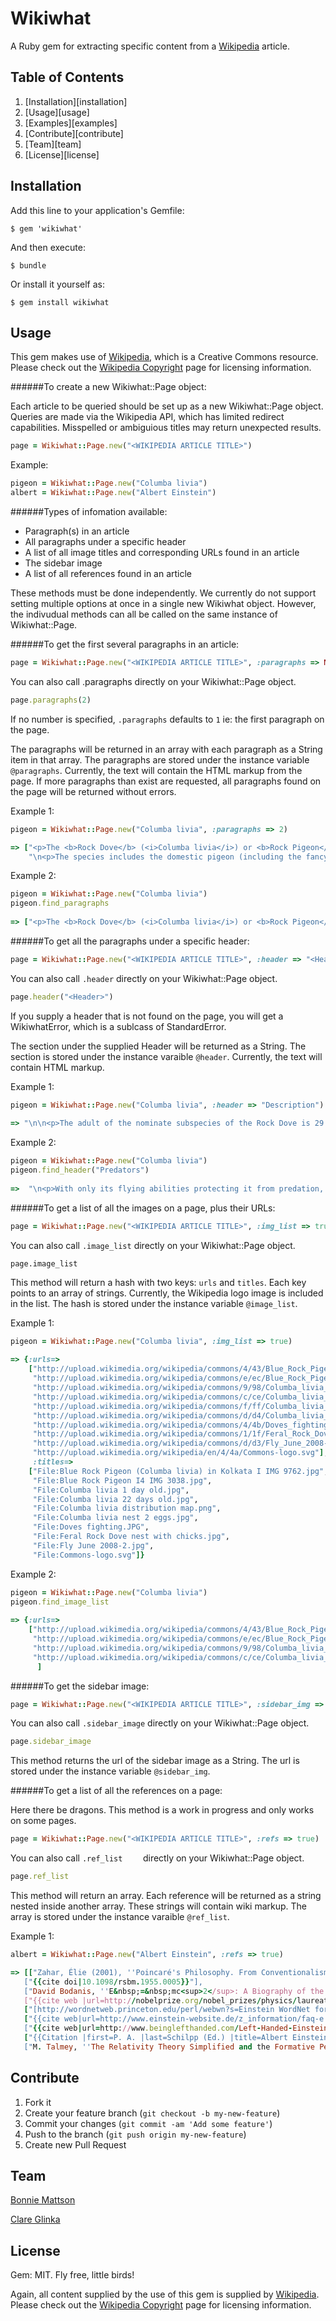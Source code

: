 Wikiwhat
========

A Ruby gem for extracting specific content from a [Wikipedia](http://wikipedia.com) article.


## Table of Contents

1. [Installation][installation]
2. [Usage][usage]
3. [Examples][examples]
4. [Contribute][contribute]
5. [Team][team]
6. [License][license]

## Installation

Add this line to your application's Gemfile:

    $ gem 'wikiwhat'

And then execute:

    $ bundle

Or install it yourself as:

    $ gem install wikiwhat

## Usage

This gem makes use of [Wikipedia](http://wikipedia.com), which is a Creative Commons resource. Please check out the [Wikipedia Copyright](http://en.wikipedia.org/wiki/Wikipedia:Copyrights) page for licensing information.

######To create a new Wikiwhat::Page object:

Each article to be queried should be set up as a new Wikiwhat::Page object. Queries are made via the Wikipedia API, which has limited redirect capabilities. Misspelled  or ambiguious titles may return unexpected results.

```ruby
page = Wikiwhat::Page.new("<WIKIPEDIA ARTICLE TITLE>")
```

Example:

```ruby
pigeon = Wikiwhat::Page.new("Columba livia")
albert = Wikiwhat::Page.new("Albert Einstein")
```

######Types of infomation available:

* Paragraph(s) in an article
* All paragraphs under a specific header
* A list of all image titles and corresponding URLs found in an article
* The sidebar image
* A list of all references found in an article

These methods must be done independently. We currently do not support setting multiple options at once in a single new Wikiwhat object. However, the indivudual methods can all be called on the same instance of Wikiwhat::Page.

######To get the first several paragraphs in an article:

```ruby
page = Wikiwhat::Page.new("<WIKIPEDIA ARTICLE TITLE>", :paragraphs => NUMBER)
```

You can also call .paragraphs directly on your Wikiwhat::Page object.

```ruby
page.paragraphs(2)
```

If no number is specified, `.paragraphs` defaults to `1` ie: the first paragraph on the page.

The paragraphs will be returned in an array with each paragraph as a String item in that array. The paragraphs are stored under the instance variable `@paragraphs`. Currently, the text will contain the HTML markup from the page. If more paragraphs than exist are requested, all paragraphs found on the page will be returned without errors.

Example 1:

```ruby
pigeon = Wikiwhat::Page.new("Columba livia", :paragraphs => 2)

=> ["<p>The <b>Rock Dove</b> (<i>Columba livia</i>) or <b>Rock Pigeon</b> is a member of the bird family Columbidae (doves and pigeons). In common usage, this bird is often simply referred to as the \"pigeon\".</p>",
	"\n<p>The species includes the domestic pigeon (including the fancy pigeon), and escaped domestic pigeons have given rise to feral populations around the world.</p>"]
```

Example 2:

```ruby
pigeon = Wikiwhat::Page.new("Columba livia")
pigeon.find_paragraphs
	
=> ["<p>The <b>Rock Dove</b> (<i>Columba livia</i>) or <b>Rock Pigeon</b> is a member of the bird family Columbidae (doves and pigeons). In common usage, this bird is often simply referred to as the \"pigeon\".</p>"]
```

######To get all the paragraphs under a specific header:

```ruby
page = Wikiwhat::Page.new("<WIKIPEDIA ARTICLE TITLE>", :header => "<Header>")
```

You can also call `.header` directly on your Wikiwhat::Page object.

```ruby
page.header("<Header>")
```

If you supply a header that is not found on the page, you will get a WikiwhatError, which is a sublcass of StandardError.

The section under the supplied Header will be returned as a String. The section is stored under the instance varaible `@header`. Currently, the text will contain HTML markup.

Example 1:

```ruby
pigeon = Wikiwhat::Page.new("Columba livia", :header => "Description")
	
=> "\n\n<p>The adult of the nominate subspecies of the Rock Dove is 29 to 37 cm (11 to 15 in) long with a 62 to 72 cm (24 to 28 in) wingspan. Weight for wild or feral Rock Doves ranges from 238–380 g (8.4–13 oz), though . . ."
```	
Example 2:

```ruby
pigeon = Wikiwhat::Page.new("Columba livia")
pigeon.find_header("Predators")
	
=> 	"\n<p>With only its flying abilities protecting it from predation, rock pigeons are a favorite almost around the world for a wide range of raptorial birds. In fact, with feral pigeons existing in most every city in the world, they may form the majority of prey for several . . ."
```

######To get a list of all the images on a page, plus their URLs:

```ruby	
page = Wikiwhat::Page.new("<WIKIPEDIA ARTICLE TITLE>", :img_list => true)
```

You can also call `.image_list` directly on your Wikiwhat::Page object.
	
```
page.image_list
```

This method will return a hash with two keys: `urls` and `titles`. Each key points to an array of strings. Currently, the Wikipedia logo image is included in the list. The hash is stored under the instance variable `@image_list`.

Example 1: 

```ruby
pigeon = Wikiwhat::Page.new("Columba livia", :img_list => true)
	
=> {:urls=>
    ["http://upload.wikimedia.org/wikipedia/commons/4/43/Blue_Rock_Pigeon_%28Columba_livia%29_in_Kolkata_I_IMG_9762.jpg",
     "http://upload.wikimedia.org/wikipedia/commons/e/ec/Blue_Rock_Pigeon_I4_IMG_3038.jpg",
     "http://upload.wikimedia.org/wikipedia/commons/9/98/Columba_livia_1_day_old.jpg",
     "http://upload.wikimedia.org/wikipedia/commons/c/ce/Columba_livia_22_days_old.jpg",
     "http://upload.wikimedia.org/wikipedia/commons/f/ff/Columba_livia_distribution_map.png",
     "http://upload.wikimedia.org/wikipedia/commons/d/d4/Columba_livia_nest_2_eggs.jpg",
     "http://upload.wikimedia.org/wikipedia/commons/4/4b/Doves_fighting.JPG",
     "http://upload.wikimedia.org/wikipedia/commons/1/1f/Feral_Rock_Dove_nest_with_chicks.jpg",
     "http://upload.wikimedia.org/wikipedia/commons/d/d3/Fly_June_2008-2.jpg",
     "http://upload.wikimedia.org/wikipedia/en/4/4a/Commons-logo.svg"],
     :titles=>
    ["File:Blue Rock Pigeon (Columba livia) in Kolkata I IMG 9762.jpg",
     "File:Blue Rock Pigeon I4 IMG 3038.jpg",
     "File:Columba livia 1 day old.jpg",
     "File:Columba livia 22 days old.jpg",
     "File:Columba livia distribution map.png",
     "File:Columba livia nest 2 eggs.jpg",
     "File:Doves fighting.JPG",
     "File:Feral Rock Dove nest with chicks.jpg",
     "File:Fly June 2008-2.jpg",
     "File:Commons-logo.svg"]}
```

Example 2:

```ruby
pigeon = Wikiwhat::Page.new("Columba livia")
pigeon.find_image_list
	
=> {:urls=>
    ["http://upload.wikimedia.org/wikipedia/commons/4/43/Blue_Rock_Pigeon_%28Columba_livia%29_in_Kolkata_I_IMG_9762.jpg",
     "http://upload.wikimedia.org/wikipedia/commons/e/ec/Blue_Rock_Pigeon_I4_IMG_3038.jpg",
     "http://upload.wikimedia.org/wikipedia/commons/9/98/Columba_livia_1_day_old.jpg",
     "http://upload.wikimedia.org/wikipedia/commons/c/ce/Columba_livia_22_days_old.jpg", ...
      ]
```

######To get the sidebar image:

```ruby
page = Wikiwhat::Page.new("<WIKIPEDIA ARTICLE TITLE>", :sidebar_img => true)
```

You can also call `.sidebar_image` directly on your Wikiwhat::Page object.

```ruby
page.sidebar_image
```

This method returns the url of the sidebar image as a String. The url is stored under the instance variable `@sidebar_img`.

######To get a list of all the references on a page:

Here there be dragons. This method is a work in progress and only works on some pages.

```ruby
page = Wikiwhat::Page.new("<WIKIPEDIA ARTICLE TITLE>", :refs => true)
```

You can also call `.ref_list	` directly on your Wikiwhat::Page object.

```ruby
page.ref_list
```

This method will return an array. Each reference will be returned as a string nested inside another array. These strings will contain wiki markup. The array is stored under the instance varaible `@ref_list`.

Example 1:

```ruby
albert = Wikiwhat::Page.new("Albert Einstein", :refs => true)

=> [["Zahar, Élie (2001), ''Poincaré's Philosophy. From Conventionalism to Phenomenology'', Carus Publishing Company, [http://books.google.com/?id=jJl2JAqvoSAC
   ["{{cite doi|10.1098/rsbm.1955.0005}}"],
   ["David Bodanis, ''E&nbsp;=&nbsp;mc<sup>2</sup>: A Biography of the World's Most Famous Equation'' (New York: Walker, 2000)."],
   ["{{cite web |url=http://nobelprize.org/nobel_prizes/physics/laureates/1921/ |title=The Nobel Prize in Physics 1921 |accessdate=6 March 2007 |publisher=[[N
   ["[http://wordnetweb.princeton.edu/perl/webwn?s=Einstein WordNet for Einstein]."],
   ["{{cite web|url=http://www.einstein-website.de/z_information/faq-e.html|title=Frequently asked questions|publisher=einstein-website.de|accessdate=23 July 
   ["{{cite web|url=http://www.beinglefthanded.com/Left-Handed-Einstein.html|title=Left Handed Einstein|publisher=Being Left Handed.com|accessdate=23 July 201
   ["{{Citation |first=P. A. |last=Schilpp (Ed.) |title=Albert Einstein&nbsp;– Autobiographical Notes |pages=8–9 |publisher=[[Open Court Publishing Company]] 
   ["M. Talmey, ''The Relativity Theory Simplified and the Formative Period of its Inventor''. Falcon Press, 1932, pp. 161–164."], . . . ]
```

## Contribute

1. Fork it
2. Create your feature branch (`git checkout -b my-new-feature`)
3. Commit your changes (`git commit -am 'Add some feature'`)
4. Push to the branch (`git push origin my-new-feature`)
5. Create new Pull Request

## Team

[Bonnie Mattson](https://github.com/kitsunetsuki)

[Clare Glinka](https://github.com/cglinka)

## License

Gem: MIT. Fly free, little birds!

Again, all content supplied by the use of this gem is supplied by [Wikipedia](http://wikipedia.com). Please check out the [Wikipedia Copyright](http://en.wikipedia.org/wiki/Wikipedia:Copyrights) page for licensing information.
